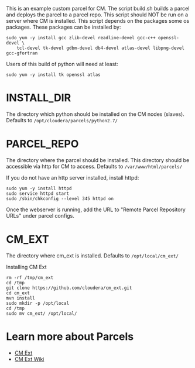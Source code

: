 This is an example custom parcel for CM. The script build.sh builds a parcel and deploys
the parcel to a parcel repo. This script should NOT be run on a server
where CM is installed. This script depends on the packages some os packages.
These packages can be installed by:


    sudo yum -y install gcc zlib-devel readline-devel gcc-c++ openssl-devel \
        tcl-devel tk-devel gdbm-devel db4-devel atlas-devel libpng-devel gcc-gfortran

Users of this build of python will need at least:

    sudo yum -y install tk openssl atlas

# INSTALL_DIR

The directory which python should be installed on the CM nodes (slaves).
Defaults to `/opt/cloudera/parcels/python2.7/`


# PARCEL_REPO
The directory where the parcel should be installed. This directory should be accessible
via http for CM to access. Defaults to `/var/www/html/parcels/`

If you do not have an http server installed, install httpd:

    sudo yum -y install httpd
    sudo service httpd start
    sudo /sbin/chkconfig --level 345 httpd on

Once the webserver is running, add the URL to "Remote Parcel Repository URLs" under parcel configs.


# CM_EXT
The directory where cm_ext is installed. Defaults to `/opt/local/cm_ext/`

Installing CM Ext

    rm -rf /tmp/cm_ext
    cd /tmp
    git clone https://github.com/cloudera/cm_ext.git
    cd cm_ext
    mvn install
    sudo mkdir -p /opt/local
    cd /tmp
    sudo mv cm_ext/ /opt/local/

# Learn more about Parcels

* [CM Ext](https://github.com/cloudera/cm_ext)
* [CM Ext Wiki](https://github.com/cloudera/cm_ext/wiki)
